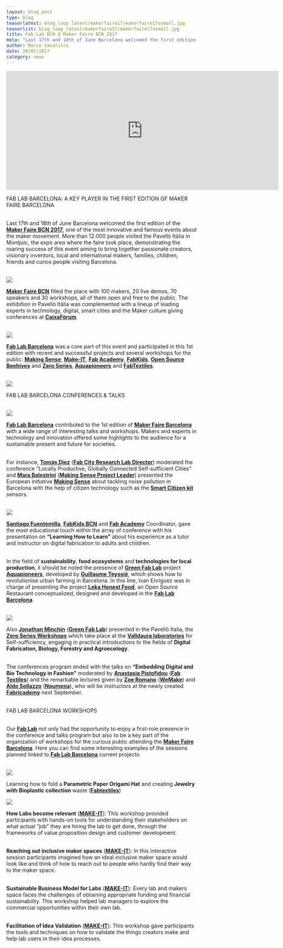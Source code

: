```yaml
---
layout: blog_post
type: blog
teaserlatest: blog_loop_latest/makerfaire17/makerfaire17ssmall.jpg
teaserlist: blog_loop_latest/makerfaire17/makerfaire17ssmall.jpg
title: Fab Lab BCN @ Maker Faire BCN 2017
meta: "Last 17th and 18th of June Barcelona welcomed the first edition of the Maker Faire BCN 2017, one of the most innovative and famous events about the maker movement."
author: Marco Sanalitro
date: 20/07/2017 
category: news
---
```


<iframe width="720" height="315" src="https://www.youtube.com/embed/kfUr7YGyc1w" frameborder="0" allowfullscreen></iframe>

FAB LAB BARCELONA: A KEY PLAYER IN THE FIRST EDITION OF MAKER FAIRE BARCELONA<br><br>

Last 17th and 18th of June Barcelona welcomed the first edition of the <strong><a href="http://barcelona.makerfaire.com/">Maker Faire BCN 2017</a></strong>, one of the most innovative and famous events about the maker movement. More than 12.000 people visited the Pavelló Itàlia in Montjuic, the expo area where the faire took place, demonstrating the roaring success of this event aiming to bring together passionate creators, visionary inventors, local and international makers, families, children, friends and curios people visiting Barcelona. <br><br>

<img src= "http://www.fablabbcn.org/img/blog/blog_loop_latest/makerfaire17/makerfaire172.jpg" align="middle"> 
<br>

<strong><a href="http://barcelona.makerfaire.com/">Maker Faire BCN</a></strong> filled the place with 100 makers, 20 live demos, 70 speakers and 30 workshops, all of them open and free to the public. The exhibition in Pavelló Itàlia was complemented with a lineup of leading experts in technology, digital, smart cities and the Maker culture giving conferences at <strong><a href="https://obrasociallacaixa.org/es/cultura/caixaforum-barcelona/que-hacemos">CaixaFòrum</a></strong>.<br><br>

<img src= "http://www.fablabbcn.org/img/blog/blog_loop_latest/makerfaire17/makerfaire173.jpg" align="middle"> 
<br>

<strong><a href="http://fablabbcn.org/index.html">Fab Lab Barcelona</a></strong> was a core part of this event and participated in this 1st edition with recent and successful projects and several workshops for the public: <strong><a href="http://making-sense.eu/">Making Sense</a></strong>, <strong><a href="http://make-it.io/">Make-IT</a></strong>, <strong><a href="http://fabacademy.org/">Fab Academy</a></strong>, <strong><a href="http://fablabbcn.org/event/2017/04/26/programafabkids.html">FabKids</a></strong>, <strong><a href="https://www.osbeehives.com/">Open Source Beehives</a></strong> and <strong><a href="http://fablabbcn.org/event/2017/01/21/zeroseries.html">Zero Series</a></strong>, <strong><a href="http://aquapioneers.io/">Aquapioneers</a></strong> and <strong><a href="http://fabtextiles.org/">FabTextiles</a></strong>.<br><br>
 
<img src= "http://www.fablabbcn.org/img/blog/blog_loop_latest/makerfaire17/makerfaire174.jpg" align="middle"> 
<br>

FAB LAB BARCELONA CONFERENCES & TALKS<br><br>

<img src= "http://www.fablabbcn.org/img/blog/blog_loop_latest/makerfaire17/makerfaire175.jpg" align="middle"> 
<br>

<strong><a href="http://fablabbcn.org/index.html">Fab Lab Barcelona</a></strong> contributed to the 1st edition of <strong><a href="http://barcelona.makerfaire.com/">Maker Faire Barcelona</a></strong> with a wide range of interesting talks and workshops. Makers and experts in technology and innovation offered some highlights to the audience for a sustainable present and future for societies.<br><br>
 
For instance, <strong><a href="http://fablabbcn.org/about_us.html">Tomás Diez</a></strong> (<strong><a href="http://fab.city/">Fab City Research Lab Director</a></strong>) moderated the conference “Locally Productive, Globally Connected Self-sufficient Cities” and <strong><a href="http://fablabbcn.org/about_us.html">Mara Balestrini</a></strong> (<strong><a href="http://making-sense.eu/">Making Sense Project Leader</a></strong>) presented the European initiative <strong><a href="http://making-sense.eu/">Making Sense</a></strong> about tackling noise pollution in Barcelona with the help of citizen technology such as the <strong><a href="https://smartcitizen.me/">Smart Citizen kit</a></strong> sensors.<br><br>

<img src= "http://www.fablabbcn.org/img/blog/blog_loop_latest/makerfaire17/makerfaire176.jpg" align="middle"> 
<br>

<strong><a href="http://fablabbcn.org/about_us.html">Santiago Fuentemilla</a></strong>, <strong><a href="http://fablabbcn.org/event/2017/04/26/programafabkids.html">FabKids BCN</a></strong> and <strong><a href="http://fabacademy.org/">Fab Academy</a></strong> Coordinator, gave the most educational touch within the array of conference with his presentation on <strong>“Learning How to Learn”</strong> about his experience as a tutor and instructor on digital fabrication to adults and children.<br><br>
 
In the field of <strong>sustainability</strong>, <strong>food ecosystems</strong> and <strong>technologies for local production</strong>, it should be noted the presence of <strong><a href="http://greenfablab.org/">Green Fab Lab</a></strong> project <strong><a href="http://aquapioneers.io/">Aquapioneers</a></strong>, developed by <strong><a href="https://www.facebook.com/guillaume.tess?hc_ref=ARQSXGZMT7imbpcThyxdlc_U84M9zlAzzPh0ktq7Jdg6-oDHN9GDFVq4i4c_2z-ZYL0&fref=nf">Guillaume Teyssié</a></strong>, which shows how to revolutionise urban farming in Barcelona. In this line, Ivan Enriguez was in charge of presenting the project <strong><a href="http://www.restauranteleka.com/honest-food">Leka Honest Food</a></strong>, an Open Source Restaurant conceptualized, designed and developed in the <strong><a href="https://fablabbcn.org/index.html">Fab Lab Barcelona</a></strong>.<br><br>  

<img src= "http://www.fablabbcn.org/img/blog/blog_loop_latest/makerfaire17/makerfaire177.jpg" align="middle"> 
<br>

Also <strong><a href="https://fablabbcn.org/about_us.html">Jonathan Minchin</a></strong> (<strong><a href="http://greenfablab.org/">Green Fab Lab</a></strong>) presented  in the Pavelló Italia, the <strong><a href="https://https://fablabbcn.org/event/2017/01/21/zeroseries.html">Zero Series Workshops</a></strong> which take place at the <strong><a href="http://valldaura.net/">Valldaura laboratories</a></strong> for Self-sufficiency, engaging in practical introductions to the fields of <strong>Digital Fabrication, Biology, Forestry and Agroecology</strong>.<br><br>
 
The conferences program ended with the talks on <strong>“Embedding Digital and Bio Technology in Fashion”</strong> moderated by <strong><a href="https://fablabbcn.org/about_us.html">Anastasia Pistofidou</a></strong> (<strong><a href="http://fabtextiles.org/">Fab Textiles</a></strong>) and the remarkable lectures given by <strong><a href="http://wemake.cc/chi-siamo/">Zoe Romano</a></strong> (<strong><a href="http://wemake.cc/">WeMake</a></strong>) and <strong><a href="http://noumena.io/about/">Aldo Sollazzo</a></strong> (<strong><a href="http://noumena.io/">Noumena</a></strong>), who will be instructors at the newly created <strong><a href="http://textile-academy.org/">Fabricademy</a></strong> next September.<br><br>

 
FAB LAB BARCELONA WORKSHOPS<br><br>
 
Our <strong><a href="https://fablabbcn.org/index.html">Fab Lab</a></strong> not only had the opportunity to enjoy a first-role presence in the conference and talks program but also to be a key part of the organization of workshops for the curious public attending the <strong><a href="http://barcelona.makerfaire.com/">Maker Faire Barcelona</a></strong>. Here you can find some interesting examples of the sessions planned linked to <strong><a href="https://fablabbcn.org/index.html">Fab Lab Barcelona</a></strong> current projects:<br><br>

<img src= "http://www.fablabbcn.org/img/blog/blog_loop_latest/makerfaire17/makerfaire178.jpg" align="middle"> 
<br>

Learning how to fold a <strong>Parametric Paper Origami Hat</strong> and creating <strong>Jewelry with Bioplastic collection</strong> waste (<strong><a href="http://fabtextiles.org/">Fabtextiles</a></strong>)<br>

<img src= "http://www.fablabbcn.org/img/blog/blog_loop_latest/makerfaire17/makerfaire179.jpg" align="middle"> 
<br>

<strong>How Labs become relevant</strong>  (<strong><a href="http://make-it.io/">MAKE-IT</a></strong>): This workshop provided participants with hands-on tools for understanding their stakeholders on what actual “job” they are hiring the lab to get done, through the frameworks of value proposition design and customer development.  <br><br>    	
              	
<strong>Reaching out inclusive maker spaces</strong> (<strong><a href="http://make-it.io/">MAKE-IT</a></strong>):  In this interactive session participants imagined how an ideal inclusive maker space would look like and think of how to reach out to people who hardly find their way to the maker space.<br><br>
     	              	
<strong>Sustainable Business Model for Labs</strong> (<strong><a href="http://make-it.io/">MAKE-IT</a></strong>): Every lab and makers space faces the challenges of obtaining appropriate funding and financial sustainability. This workshop helped lab managers to explore the commercial opportunities within their own lab.<br><br>
 
<strong>Facilitation of Idea Validation</strong> (<strong><a href="http://make-it.io/">MAKE-IT</a></strong>): This workshop gave participants the tools and techniques on how to validate the things creators make and help lab users in their idea processes.<br><br>







